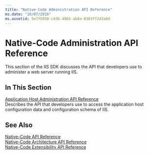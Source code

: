 ```yaml
---
title: "Native-Code Administration API Reference"
ms.date: "10/07/2016"
ms.assetid: 5e7f5050-c436-49b5-ab8a-0303ff2d3a0d
---
```

# Native-Code Administration API Reference
This section of the IIS SDK discusses the API that developers use to administer a web server running IIS.  
  
## In This Section  
 [Application Host Administration API Reference](../../web-development-reference/native-code-api-reference/application-host-administration-api-reference.md)  
 Describes the API that developers use to access the application host configuration data and configuration schema of IIS.  
  
## See Also  
 [Native-Code API Reference](../../web-development-reference/native-code-api-reference/native-code-api-reference.md)   
 [Native-Code Architecture API Reference](../../web-development-reference/native-code-api-reference/native-code-architecture-api-reference.md)   
 [Native-Code Extensibility API Reference](../../web-development-reference/native-code-api-reference/native-code-extensibility-api-reference.md)